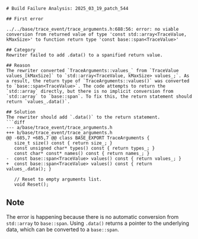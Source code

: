 ```
# Build Failure Analysis: 2025_03_19_patch_544

## First error

../../base/trace_event/trace_arguments.h:688:56: error: no viable conversion from returned value of type 'const std::array<TraceValue, kMaxSize>' to function return type 'const base::span<TraceValue>'

## Category
Rewriter failed to add .data() to a spanified return value.

## Reason
The rewriter converted `TraceArguments::values_` from `TraceValue values_[kMaxSize]` to `std::array<TraceValue, kMaxSize> values_;`. As a result, the return type of `TraceArguments::values()` was converted to `base::span<TraceValue>`. The code attempts to return the `std::array` directly, but there is no implicit conversion from `std::array` to `base::span`. To fix this, the return statement should return `values_.data()`.

## Solution
The rewriter should add `.data()` to the return statement.
```diff
--- a/base/trace_event/trace_arguments.h
+++ b/base/trace_event/trace_arguments.h
@@ -685,7 +685,7 @@ class BASE_EXPORT TraceArguments {
   size_t size() const { return size_; }
   const unsigned char* types() const { return types_; }
   const char* const* names() const { return names_; }
-  const base::span<TraceValue> values() const { return values_; }
+  const base::span<TraceValue> values() const { return values_.data(); }
 
   // Reset to empty arguments list.
   void Reset();
```

## Note
The error is happening because there is no automatic conversion from `std::array` to `base::span`. Using `.data()` returns a pointer to the underlying data, which can be converted to a `base::span`.